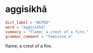 # aggisikhā

``` toml
dict_label = "NCPED"
word = "aggisikhā"
summary = "flame; a crest of a fire."
grammar_comment = "feminine a"
```

flame; a crest of a fire.


